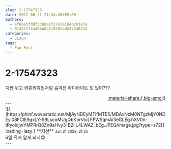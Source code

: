 ```yaml
---
slug: 2-17547323
date: 2022-06-21 21:34:45+09:00
authors:
  - ef66e5fddf3cb0a1f27a70184b291e7a
  - 01435f74a49ba8a519705ad242348232
categories:
  - Jisun
tags:
  - Fan Post
---
```


# 2-17547323

<div class="post-container" markdown="1">
<div class="content-container md-sidebar__scrollwrap" markdown="1">

지쎈 위고 와츄와츄원처럼 숨겨진 하이라이트 또 있어???

</div>
</div>

<div style="text-align: right;" markdown="1">
<a href="https://weverse.io/fromis9/fanpost/2-17547323" style="text-align: right;">:material-share:{.big-emoji}</a>
</div>
---

<div class="comments-container md-sidebar__scrollwrap" markdown="1">
<div class="comment" markdown="1">
<div class='id-container' markdown="1">
![](https://phinf.wevpstatic.net/MjAyNDEyMTlfMTE5/MDAxNzM0NTgzMjY0NDEy.08FClE9gxLY-99LscoMUgQbKnrVicLFFWSqmAi3eGLEg.hXV0n-tPyoIqjwYMPRrQ8Zn9aHvy3-B2llL4LWAZ_bEg.JPEG/image.jpg?type=s72){ loading=lazy }
**<span class="artist">지선</span>** <small>Jun 21 2022, 21:35</small><br>
</div>
<div class='comment-body' markdown="1">
6일 뒤에 알게 되지😋
</div>
</div>
</div>
---
